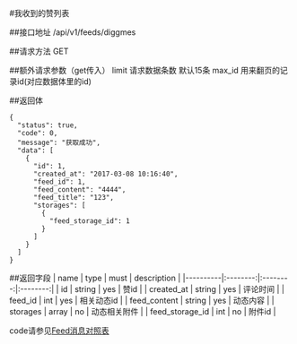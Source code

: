 #我收到的赞列表

##接口地址
/api/v1/feeds/diggmes

##请求方法
GET

##额外请求参数（get传入）
limit 请求数据条数  默认15条
max_id 用来翻页的记录id(对应数据体里的id)


##返回体
```json5
{
  "status": true,
  "code": 0,
  "message": "获取成功",
  "data": [
    {
      "id": 1,
      "created_at": "2017-03-08 10:16:40",
      "feed_id": 1,
      "feed_content": "4444",
      "feed_title": "123",
      "storages": [
        {
          "feed_storage_id": 1
        }
      ]
    }
  ]
}
```

##返回字段
| name     | type     | must     | description |
|----------|:--------:|:--------:|:--------:|
| id       | string   | yes      | 赞id |
| created_at | string	| yes		   | 评论时间 |
| feed_id  | int      | yes      | 相关动态id |
| feed_content | string | yes    | 动态内容 |
| storages | array    | no       | 动态相关附件 |
| feed_storage_id | int | no     | 附件id |


code请参见[Feed消息对照表](Feed消息对照表.md)